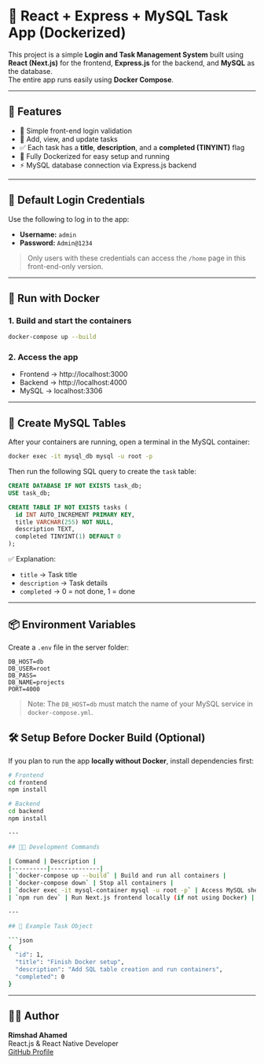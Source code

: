 # 🧩 React + Express + MySQL Task App (Dockerized)

This project is a simple **Login and Task Management System** built using **React (Next.js)** for the frontend, **Express.js** for the backend, and **MySQL** as the database.  
The entire app runs easily using **Docker Compose**.

---

## 🚀 Features

- 🔐 Simple front-end login validation  
- 🧾 Add, view, and update tasks  
- ✅ Each task has a **title**, **description**, and a **completed (TINYINT)** flag  
- 🐳 Fully Dockerized for easy setup and running  
- ⚡ MySQL database connection via Express.js backend  

---

## 🔐 Default Login Credentials

Use the following to log in to the app:

- **Username:** `admin`  
- **Password:** `Admin@1234`  

> Only users with these credentials can access the `/home` page in this front-end-only version.

---

## 🐳 Run with Docker

### 1. Build and start the containers
```bash
docker-compose up --build
```

### 2. Access the app
- Frontend → http://localhost:3000  
- Backend → http://localhost:4000  
- MySQL → localhost:3306

---

## 🧩 Create MySQL Tables

After your containers are running, open a terminal in the MySQL container:

```bash
docker exec -it mysql_db mysql -u root -p    
```

Then run the following SQL query to create the `task` table:

```sql
CREATE DATABASE IF NOT EXISTS task_db;
USE task_db;

CREATE TABLE IF NOT EXISTS tasks (
  id INT AUTO_INCREMENT PRIMARY KEY,
  title VARCHAR(255) NOT NULL,
  description TEXT,
  completed TINYINT(1) DEFAULT 0
);
```

✅ Explanation:
- `title` → Task title  
- `description` → Task details  
- `completed` → 0 = not done, 1 = done  

---

## 📦 Environment Variables

Create a `.env` file in the server folder:

```
DB_HOST=db
DB_USER=root
DB_PASS=
DB_NAME=projects
PORT=4000
```

> Note: The `DB_HOST=db` must match the name of your MySQL service in `docker-compose.yml`.

## 🛠️ Setup Before Docker Build (Optional)

If you plan to run the app **locally without Docker**, install dependencies first:

```bash
# Frontend
cd frontend
npm install

# Backend
cd backend
npm install

---

## 🧑‍💻 Development Commands

| Command | Description |
|----------|--------------|
| `docker-compose up --build` | Build and run all containers |
| `docker-compose down` | Stop all containers |
| `docker exec -it mysql-container mysql -u root -p` | Access MySQL shell |
| `npm run dev` | Run Next.js frontend locally (if not using Docker) |

---

## 🧾 Example Task Object

```json
{
  "id": 1,
  "title": "Finish Docker setup",
  "description": "Add SQL table creation and run containers",
  "completed": 0
}
```

---

## 🧑‍💻 Author

**Rimshad Ahamed**  
React.js & React Native Developer  
[GitHub Profile](https://github.com/rimshad1)
